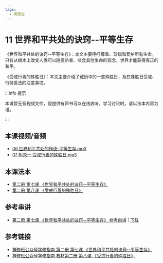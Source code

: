 ```yaml
---
tags:
  - 闻思班
---
```


# 11 世界和平共处的诀窍--平等生存

《世界和平共处的诀窍--平等生存》：本文主要呼吁尊重、珍惜和爱护所有生命。只有从根本上改变人类可以随意杀害、啖食其他生命的观念，世界才能获得真正的和平。

《受戒行善的殊胜日》：本文主要介绍了藏历中的一些殊胜日，及在殊胜日受戒、行持善法的注意事项。

:::info 提示

本课暂无音视频文件，现提供有声书可以在线收听。学习讨论时，请以法本内容为准。

:::

## 本课视频/音频

* [06 世界和平共处的窍诀-平等生存.mp3](https://s3.ap-northeast-1.wasabisys.com/hdcx/jmy/%e6%85%a7%e7%81%af%e7%a6%85%e4%bf%ae%e8%af%be/%e6%85%a7%e7%81%af%e7%a6%85%e4%bf%ae%e8%af%be%e7%ac%ac%e4%ba%8c%e5%86%8c/06%20%e4%b8%96%e7%95%8c%e5%92%8c%e5%b9%b3%e5%85%b1%e5%a4%84%e7%9a%84%e7%aa%8d%e8%af%80-%e5%b9%b3%e7%ad%89%e7%94%9f%e5%ad%98.mp3)
* [07 附录一 受戒行善的殊胜日.mp3 ](https://s3.ap-northeast-1.wasabisys.com/hdcx/jmy/%e6%85%a7%e7%81%af%e7%a6%85%e4%bf%ae%e8%af%be/%e6%85%a7%e7%81%af%e7%a6%85%e4%bf%ae%e8%af%be%e7%ac%ac%e4%ba%8c%e5%86%8c/07%20%e9%99%84%e5%bd%95%e4%b8%80%20%e5%8f%97%e6%88%92%e8%a1%8c%e5%96%84%e7%9a%84%e6%ae%8a%e8%83%9c%e6%97%a5.mp3)

## 本课法本

* [第二册 第七课 《世界和平共处的诀窍--平等生存》](/books/b2/2-06)
* [第二册 第八课 《受戒行善的殊胜日》](/books/b2/2-07)

## 参考串讲

* [第二册 第七课 《世界和平共处的诀窍--平等生存》 参考串讲](http://view.officeapps.live.com/op/view.aspx?src=https://s3.ap-northeast-1.wasabisys.com/hdcx/hdv/docs/hdcxk/chj/第二册第7课世界和平共处的窍诀_第8课受戒行善的殊胜日.pptx) | [下载](https://s3.ap-northeast-1.wasabisys.com/hdcx/hdv/docs/hdcxk/chj/第二册第7课世界和平共处的窍诀_第8课受戒行善的殊胜日.pptx)

## 参考链接

* [禅修班公众号学修指南 第二册 第七课 《世界和平共处的诀窍--平等生存》](https://mp.weixin.qq.com/s?__biz=MzI2NTQ1NDcxNg==&mid=2247483787&idx=1&sn=534d255009f437da7a8c18368b76785c&scene=19#wechat_redirect)
* [禅修班公众号学修指南 教材第二册 第八课 《受戒行善的殊胜日》](https://mp.weixin.qq.com/s?__biz=MzI2NTQ1NDcxNg==&mid=2247483792&idx=1&sn=27ba7e1d06c28039e8605b3ee2ad7683&scene=19#wechat_redirect)
